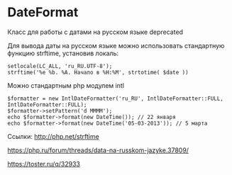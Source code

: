 # DateFormat
Класс для работы с датами на русском языке
deprecated

Для вывода даты на русском языке можно использовать стандартную функцию strftime, установив локаль: 

```
setlocale(LC_ALL, 'ru_RU.UTF-8');
strftime('%e %b. %A. Начало в %H:%M', strtotime( $date ))
```


Можно стандартным php модулем intl

```
$formatter = new IntlDateFormatter('ru_RU', IntlDateFormatter::FULL, IntlDateFormatter::FULL);
$formatter->setPattern('d MMMM');
echo $formatter->format(new DateTime()); // 22 января
echo $formatter->format(new DateTime('05-03-2013')); // 5 марта
```

Ссылки:
http://php.net/strftime

https://php.ru/forum/threads/data-na-russkom-jazyke.37809/

https://toster.ru/q/32933
